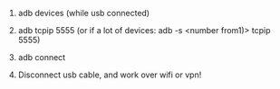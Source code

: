 1.  adb devices (while usb connected) 
    
2.  adb tcpip 5555 (or if a lot of devices: adb -s <number from1)> tcpip 5555) 
3.  adb connect <ip from wifi or vpn>  
    
4.  Disconnect usb cable, and work over wifi or vpn!